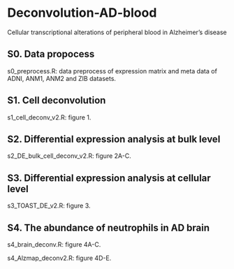 # Deconvolution-AD-blood

Cellular transcriptional alterations of peripheral blood in Alzheimer’s disease

## S0. Data propocess

s0_preprocess.R: data preprocess of expression matrix and meta data of ADNI, ANM1, ANM2 and ZIB datasets.  

## S1. Cell deconvolution

s1_cell_deconv_v2.R: figure 1. 

## S2. Differential expression analysis at bulk level

s2_DE_bulk_cell_deconv_v2.R: figure 2A-C.

## S3. Differential expression analysis at cellular level

s3_TOAST_DE_v2.R: figure 3.

## S4. The abundance of neutrophils in AD brain

s4_brain_deconv.R: figure 4A-C.

s4_Alzmap_deconv2.R: figure 4D-E.


